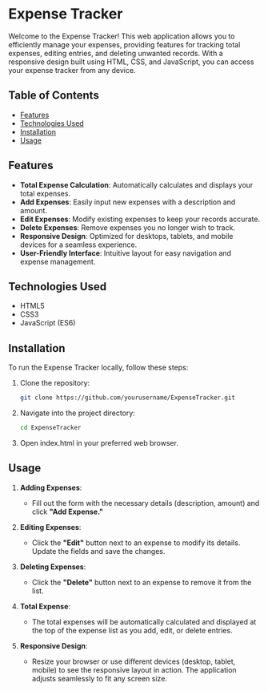 # Expense Tracker

Welcome to the Expense Tracker! This web application allows you to efficiently manage your expenses, providing features for tracking total expenses, editing entries, and deleting unwanted records. With a responsive design built using HTML, CSS, and JavaScript, you can access your expense tracker from any device.

## Table of Contents

- [Features](#features)
- [Technologies Used](#technologies-used)
- [Installation](#installation)
- [Usage](#usage)

## Features

- **Total Expense Calculation**: Automatically calculates and displays your total expenses.
- **Add Expenses**: Easily input new expenses with a description and amount.
- **Edit Expenses**: Modify existing expenses to keep your records accurate.
- **Delete Expenses**: Remove expenses you no longer wish to track.
- **Responsive Design**: Optimized for desktops, tablets, and mobile devices for a seamless experience.
- **User-Friendly Interface**: Intuitive layout for easy navigation and expense management.

## Technologies Used

- HTML5
- CSS3
- JavaScript (ES6)

## Installation

To run the Expense Tracker locally, follow these steps:

1. Clone the repository:
   ```bash
   git clone https://github.com/yourusername/ExpenseTracker.git

2. Navigate into the project directory:
   ```bash
   cd ExpenseTracker
3. Open index.html in your preferred web browser.

## Usage

1. **Adding Expenses**:
   - Fill out the form with the necessary details (description, amount) and click **"Add Expense."**
   
2. **Editing Expenses**:
   - Click the **"Edit"** button next to an expense to modify its details. Update the fields and save the changes.

3. **Deleting Expenses**:
   - Click the **"Delete"** button next to an expense to remove it from the list.

4. **Total Expense**:
   - The total expenses will be automatically calculated and displayed at the top of the expense list as you add, edit, or delete entries.

5. **Responsive Design**:
   - Resize your browser or use different devices (desktop, tablet, mobile) to see the responsive layout in action. The application adjusts seamlessly to fit any screen size.


   
      
